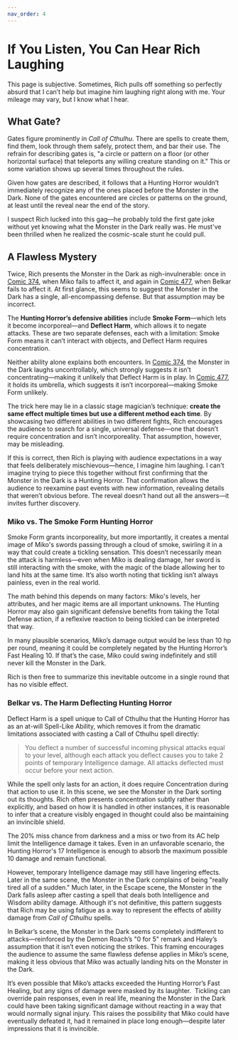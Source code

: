```yaml
---
nav_order: 4
---
```

# If You Listen, You Can Hear Rich Laughing

This page is subjective. Sometimes, Rich pulls off something so perfectly absurd that I can’t help but imagine him laughing right along with me. Your mileage may vary, but I know what I hear.

## What Gate?

Gates figure prominently in *Call of Cthulhu*. There are spells to create them, find them, look through them safely, protect them, and bar their use. The refrain for describing gates is, "a circle or pattern on a floor (or other horizontal surface) that teleports any willing creature standing on it." This or some variation shows up several times throughout the rules.

Given how gates are described, it follows that a Hunting Horror wouldn’t immediately recognize any of the ones placed before the Monster in the Dark. None of the gates encountered are circles or patterns on the ground, at least until the reveal near the end of the story.

I suspect Rich lucked into this gag—he probably told the first gate joke without yet knowing what the Monster in the Dark really was. He must've been thrilled when he realized the cosmic-scale stunt he could pull.

## A Flawless Mystery

Twice, Rich presents the Monster in the Dark as nigh-invulnerable: once in [Comic 374](https://www.giantitp.com/comics/oots0374.html), when Miko fails to affect it, and again in [Comic 477](https://www.giantitp.com/comics/oots0477.html), when Belkar fails to affect it. At first glance, this seems to suggest the Monster in the Dark has a single, all-encompassing defense. But that assumption may be incorrect.

The **Hunting Horror’s defensive abilities** include **Smoke Form**—which lets it become incorporeal—and **Deflect Harm**, which allows it to negate attacks. These are two separate defenses, each with a limitation: Smoke Form means it can’t interact with objects, and Deflect Harm requires concentration.

Neither ability alone explains both encounters. In [Comic 374](https://www.giantitp.com/comics/oots0374.html), the Monster in the Dark laughs uncontrollably, which strongly suggests it isn’t concentrating—making it unlikely that Deflect Harm is in play. In [Comic 477](https://www.giantitp.com/comics/oots0477.html), it holds its umbrella, which suggests it isn’t incorporeal—making Smoke Form unlikely.

The trick here may lie in a classic stage magician’s technique: **create the same effect multiple times but use a different method each time**. By showcasing two different abilities in two different fights, Rich encourages the audience to search for a single, universal defense—one that doesn’t require concentration and isn’t incorporeality. That assumption, however, may be misleading.

If this is correct, then Rich is playing with audience expectations in a way that feels deliberately mischievous—hence, I imagine him laughing. I can't imagine trying to piece this together without first confirming that the Monster in the Dark is a Hunting Horror. That confirmation allows the audience to reexamine past events with new information, revealing details that weren’t obvious before. The reveal doesn’t hand out all the answers—it invites further discovery.

### Miko vs. The Smoke Form Hunting Horror

Smoke Form grants incorporeality, but more importantly, it creates a mental image of Miko's swords passing through a cloud of smoke, swirling it in a way that could create a tickling sensation. This doesn’t necessarily mean the attack is harmless—even when Miko is dealing damage, her sword is still interacting with the smoke, with the magic of the blade allowing her to land hits at the same time. It’s also worth noting that tickling isn’t always painless, even in the real world.

The math behind this depends on many factors: Miko's levels, her attributes, and her magic items are all important unknowns. The Hunting Horror may also gain significant defensive benefits from taking the Total Defense action, if a reflexive reaction to being tickled can be interpreted that way.&#x20;

In many plausible scenarios, Miko’s damage output would be less than 10 hp per round, meaning it could be completely negated by the Hunting Horror’s Fast Healing 10. If that’s the case, Miko could swing indefinitely and still never kill the Monster in the Dark.&#x20;

Rich is then free to summarize this inevitable outcome in a single round that has no visible effect.

### Belkar vs. The Harm Deflecting Hunting Horror

Deflect Harm is a spell unique to Call of Cthulhu that the Hunting Horror has as an at-will Spell-Like Ability, which removes it from the dramatic limitations associated with casting a Call of Cthulhu spell directly:

> You deflect a number of successful incoming physical attacks equal to your level, although each attack you deflect causes you to take 2 points of temporary Intelligence damage. All attacks deflected must occur before your next action.

While the spell only lasts for an action, it does require Concentration during that action to use it. In this scene, we see the Monster in the Dark sorting out its thoughts. Rich often presents concentration subtly rather than explicitly, and based on how it is handled in other instances, it is reasonable to infer that a creature visibly engaged in thought could also be maintaining an invincible shield.

The 20% miss chance from darkness and a miss or two from its AC help limit the Intelligence damage it takes. Even in an unfavorable scenario, the Hunting Horror's 17 Intelligence is enough to absorb the maximum possible 10 damage and remain functional.

However, temporary Intelligence damage may still have lingering effects. Later in the same scene, the Monster in the Dark complains of being "really tired all of a sudden." Much later, in the Escape scene, the Monster in the Dark falls asleep after casting a spell that deals both Intelligence and Wisdom ability damage. Although it's not definitive, this pattern suggests that Rich may be using fatigue as a way to represent the effects of ability damage from *Call of Cthulhu* spells.

In Belkar’s scene, the Monster in the Dark seems completely indifferent to attacks—reinforced by the Demon Roach’s "0 for 5" remark and Haley’s assumption that it isn’t even noticing the strikes. This framing encourages the audience to assume the same flawless defense applies in Miko’s scene, making it less obvious that Miko was actually landing hits on the Monster in the Dark.&#x20;

It’s even possible that Miko’s attacks exceeded the Hunting Horror’s Fast Healing, but any signs of damage were masked by its laughter.  Tickling can override pain responses, even in real life, meaning the Monster in the Dark could have been taking significant damage without reacting in a way that would normally signal injury. This raises the possibility that Miko could have eventually defeated it, had it remained in place long enough—despite later impressions that it is invincible.
